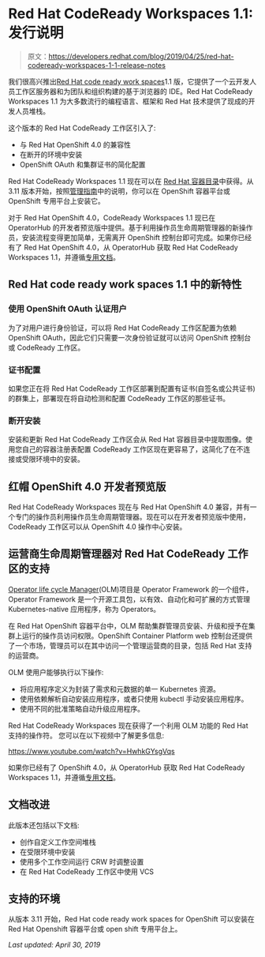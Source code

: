 # Red Hat CodeReady Workspaces 1.1:发行说明

> 原文：<https://developers.redhat.com/blog/2019/04/25/red-hat-codeready-workspaces-1-1-release-notes>

我们很高兴推出[Red Hat code ready work spaces](https://developers.redhat.com/products/codeready-workspaces/overview)1.1 版，它提供了一个云开发人员工作区服务器和为团队和组织构建的基于浏览器的 IDE。Red Hat CodeReady Workspaces 1.1 为大多数流行的编程语言、框架和 Red Hat 技术提供了现成的开发人员堆栈。

这个版本的 Red Hat CodeReady 工作区引入了:

*   与 Red Hat OpenShift 4.0 的兼容性
*   在断开的环境中安装
*   OpenShift OAuth 和集群证书的简化配置

Red Hat CodeReady Workspaces 1.1 现在可以在 [Red Hat 容器目录](https://access.redhat.com/containers/)中获得。从 3.11 版本开始，按照[管理指南](https://access.redhat.com/documentation/en-us/red_hat_codeready_workspaces/1.1/html/administration_guide/installing_codeready-workspaces)中的说明，你可以在 OpenShift 容器平台或 OpenShift 专用平台上安装它。

对于 Red Hat OpenShift 4.0，CodeReady Workspaces 1.1 现已在 OperatorHub 的开发者预览版中提供。基于利用操作员生命周期管理器的新操作员，安装流程变得更加简单，无需离开 OpenShift 控制台即可完成。如果你已经有了 Red Hat OpenShift 4.0，从 OperatorHub 获取 Red Hat CodeReady Workspaces 1.1，并遵循[专用文档](https://access.redhat.com/documentation/en-us/red_hat_codeready_workspaces/1.1/html/administration_guide/installing_codeready-workspaces-from-operator-hub)。

## **Red Hat code ready work spaces 1.1 中的新特性**

### **使用 OpenShift OAuth 认证用户**

为了对用户进行身份验证，可以将 Red Hat CodeReady 工作区配置为依赖 OpenShift OAuth，因此它们只需要一次身份验证就可以访问 OpenShift 控制台或 CodeReady 工作区。

### **证书配置**

如果您正在将 Red Hat CodeReady 工作区部署到配置有证书(自签名或公共证书)的群集上，部署现在将自动检测和配置 CodeReady 工作区的那些证书。

### **断开安装**

安装和更新 Red Hat CodeReady 工作区会从 Red Hat 容器目录中提取图像。使用您自己的容器注册表配置 CodeReady 工作区现在更容易了，这简化了在不连接或受限环境中的安装。

## **红帽 OpenShift 4.0 开发者预览版**

Red Hat CodeReady Workspaces 现在与 Red Hat OpenShift 4.0 兼容，并有一个专门的操作员利用操作员生命周期管理器。现在可以在开发者预览版中使用，CodeReady 工作区可以从 OpenShift 4.0 操作中心安装。

## **运营商生命周期管理器对 Red Hat CodeReady 工作区的支持**

[Operator life cycle Manager](https://github.com/operator-framework/operator-sdk)(OLM)项目是 Operator Framework 的一个组件，Operator Framework 是一个开源工具包，以有效、自动化和可扩展的方式管理 Kubernetes-native 应用程序，称为 Operators。

在 Red Hat OpenShift 容器平台中，OLM 帮助集群管理员安装、升级和授予在集群上运行的操作员访问权限。OpenShift Container Platform web 控制台还提供了一个市场，管理员可以在其中访问一个管理运营商的目录，包括 Red Hat 支持的运营商。

OLM 使用户能够执行以下操作:

*   将应用程序定义为封装了需求和元数据的单一 Kubernetes 资源。
*   使用依赖解析自动安装应用程序，或者只使用 kubectl 手动安装应用程序。
*   使用不同的批准策略自动升级应用程序。

Red Hat CodeReady Workspaces 现在获得了一个利用 OLM 功能的 Red Hat 支持的操作符。
您可以在以下视频中了解更多信息:

https://www.youtube.com/watch?v=HwhkGYsgVqs

如果你已经有了 OpenShift 4.0，从 OperatorHub 获取 Red Hat CodeReady Workspaces 1.1，并遵循[专用文档](https://access.redhat.com/documentation/en-us/red_hat_codeready_workspaces/1.1/html/administration_guide/installing-codeready-workspaces-from-operator-hub)。

## **文档改进**

此版本还包括以下文档:

*   创作自定义工作空间堆栈
*   在受限环境中安装
*   使用多个工作空间运行 CRW 时调整设置
*   在 Red Hat CodeReady 工作区中使用 VCS

## **支持的环境**

从版本 3.11 开始，Red Hat code ready work spaces for OpenShift 可以安装在 Red Hat Openshift 容器平台或 open shift 专用平台上。

*Last updated: April 30, 2019*